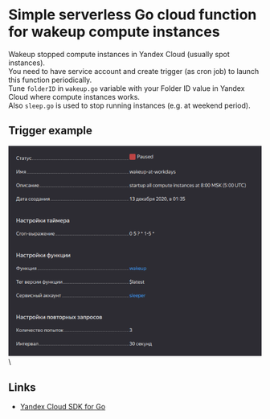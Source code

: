 # Simple serverless Go cloud function for wakeup compute instances

Wakeup stopped compute instances in Yandex Cloud (usually spot instances). \
You need to have service account and create trigger (as cron job) to launch this function periodically. \
Tune `folderID` in `wakeup.go` variable with your Folder ID value in Yandex Cloud where compute instances works.\
Also `sleep.go` is used to stop running instances (e.g. at weekend period).

## Trigger example

![Trigger example](trigger.png) \

## Links

- [Yandex Cloud SDK for Go](https://cloud.yandex.ru/docs/functions/lang/golang/sdk)
